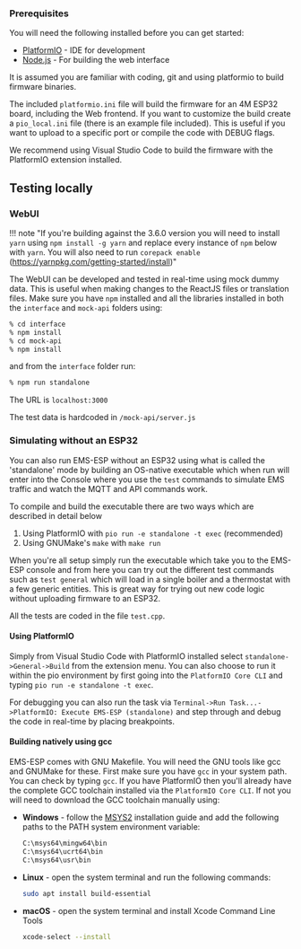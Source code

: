 ### Prerequisites

You will need the following installed before you can get started:

- [PlatformIO](https://platformio.org/) - IDE for development
- [Node.js](https://nodejs.org) - For building the web interface

It is assumed you are familiar with coding, git and using platformio to build firmware binaries.

The included `platformio.ini` file will build the firmware for an 4M ESP32 board, including the Web frontend. If you want to customize the build create a `pio_local.ini` file (there is an example file included). This is useful if you want to upload to a specific port or compile the code with DEBUG flags.

We recommend using Visual Studio Code to build the firmware with the PlatformIO extension installed.

## Testing locally

### WebUI

!!! note "If you're building against the 3.6.0 version you will need to install `yarn` using `npm install -g yarn` and replace every instance of `npm` below with `yarn`. You will also need to run `corepack enable` (https://yarnpkg.com/getting-started/install)"

The WebUI can be developed and tested in real-time using mock dummy data. This is useful when making changes to the ReactJS files or translation files. Make sure you have `npm` installed and all the libraries installed in both the `interface` and `mock-api` folders using:

```sh
% cd interface
% npm install
% cd mock-api
% npm install
```

and from the `interface` folder run:

```sh
% npm run standalone
```

The URL is `localhost:3000`

The test data is hardcoded in `/mock-api/server.js`

### Simulating without an ESP32

You can also run EMS-ESP without an ESP32 using what is called the 'standalone' mode by building an OS-native executable which when run will enter into the Console where you use the `test` commands to simulate EMS traffic and watch the MQTT and API commands work.

To compile and build the executable there are two ways which are described in detail below

1. Using PlatformIO with `pio run -e standalone -t exec` (recommended)
2. Using GNUMake's `make` with `make run`

When you're all setup simply run the executable which take you to the EMS-ESP console and from here you can try out the different test commands such as `test general` which will load in a single boiler and a thermostat with a few generic entities. This is great way for trying out new code logic without uploading firmware to an ESP32.

All the tests are coded in the file `test.cpp`.

#### Using PlatformIO

Simply from Visual Studio Code with PlatformIO installed select `standalone->General->Build` from the extension menu. You can also choose to run it within the pio environment by first going into the `PlatformIO Core CLI` and typing `pio run -e standalone -t exec`.

For debugging you can also run the task via `Terminal->Run Task...->PlatformIO: Execute EMS-ESP (standalone)` and step through and debug the code in real-time by placing breakpoints.

#### Building natively using gcc

EMS-ESP comes with GNU Makefile. You will need the GNU tools like gcc and GNUMake for these. First make sure you have `gcc` in your system path. You can check by typing `gcc`. If you have PlatformIO then you'll already have the complete GCC toolchain installed via the `PlatformIO Core CLI`. If not you will need to download the GCC toolchain manually using:

- **Windows** - follow the [MSYS2](https://www.msys2.org/) installation guide and add the following paths to the PATH system environment variable:

  ```bat
  C:\msys64\mingw64\bin
  C:\msys64\ucrt64\bin
  C:\msys64\usr\bin
  ```

- **Linux** - open the system terminal and run the following commands:

  ```sh
  sudo apt install build-essential
  ```

- **macOS** - open the system terminal and install Xcode Command Line Tools

  ```sh
  xcode-select --install
  ```
